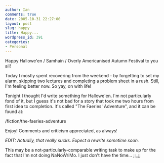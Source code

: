 ```yaml
---
author: Ian
comments: true
date: 2005-10-31 22:27:00
layout: post
slug: happy
title: Happy...
wordpress_id: 391
categories:
- Personal
---
```


Happy Hallowe'en / Samhain / Overly Americanised Autumn Festival to you all!  

Today I mostly spent recovering from the weekend - by forgetting to set my alarm, skipping two lectures and completing a problem sheet in a rush.  Still, I'm feeling better now.  So yay, on with life!  

Tonight I thought I'd write something for Hallowe'en.  I'm not particularly fond of it, but I guess it's not bad for a story that took me two hours from first idea to completion.  It's called "The Faeries' Adventure", and it can be found at:  

/fiction/the-faeries-adventure 

Enjoy!  Comments and criticism appreciated, as always!  

<i>EDIT: Actually, that really sucks.  Expect a rewrite sometime soon.</i>  

This may be a not-particularly-comparable writing task to make up for the fact that I'm not doing NaNoWriMo.  I just don't have the time...  ;;_;;  


